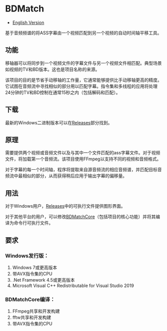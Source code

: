 # BDMatch
* [English Version](/README.md)

基于音频频谱的将ASS字幕由一个视频匹配到另一个视频的自动时间轴平移工具。

## 功能
移轴器可以将同步到一个视频文件的字幕文件与另一个视频文件相匹配。典型场景如视频的TV和BD版本。这也是项目名称的来源。

该项目的目的是节省手动移轴的工作量，它通常能够提供比手动移轴更高的精度。它试图在音频流中寻找相似的部分用以匹配字幕。指令集和多线程的应用将处理24分钟的TV和BD控制在通常15秒之内（包括解码和匹配）。

## 下载
最新的Windows二进制版本可以在[Releases](https://github.com/Thomasyse/BDMatch/releases)部分找到。

## 原理
需要提供两个视频或音频文件以及与其中一个文件匹配的ass字幕文件。对于视频文件，将加载第一个音频流。该项目使用FFmpeg以支持不同的视频和音频格式。

对于字幕的每一个时间轴，程序将提取来自源音频流的相应音频谱，并匹配目标音频流中最相似的部分，从而获得稍后应用于输出字幕的偏移量。

## 用法
对于Windows用户，[Releases](https://github.com/Thomasyse/BDMatch/releases)中的可执行文件提供图形界面。

对于其他平台的用户，可以修改[BDMatchCore](/BDMatchCore)（包括项目的核心功能）并将其编译为命令行可执行文件。

## 要求

### Windows发行版：
1. Windows 7或更高版本
2. 带AVX指令集的CPU
3. .Net Framework 4.5或更高版本
4. Microsoft Visual C++ Redistributable for Visual Studio 2019

### BDMatchCore编译：
1. FFmpeg共享和开发构建
2. fftw共享和开发构建
3. 带AVX指令集的CPU
